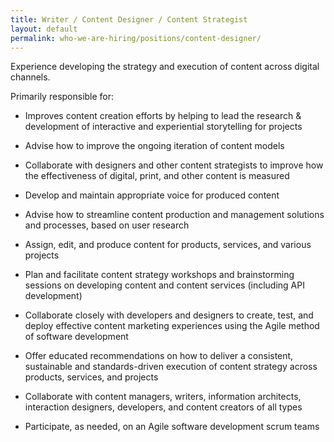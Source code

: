 ```yaml
---
title: Writer / Content Designer / Content Strategist
layout: default
permalink: who-we-are-hiring/positions/content-designer/
---
```


Experience developing the strategy and execution of content across
digital channels.

Primarily responsible for:

-   Improves content creation efforts by helping to lead the research &
development of interactive and experiential storytelling for
projects

-   Advise how to improve the ongoing iteration of content models

-   Collaborate with designers and other content strategists to improve
how the effectiveness of digital, print, and other content is
measured

-   Develop and maintain appropriate voice for produced content

-   Advise how to streamline content production and management solutions
and processes, based on user research

-   Assign, edit, and produce content for products, services, and
various projects

-   Plan and facilitate content strategy workshops and brainstorming
sessions on developing content and content services (including API
development)

-   Collaborate closely with developers and designers to create, test,
and deploy effective content marketing experiences using the Agile
method of software development

-   Offer educated recommendations on how to deliver a consistent,
sustainable and standards-driven execution of content strategy
across products, services, and projects

-   Collaborate with content managers, writers, information architects,
interaction designers, developers, and content creators of all
types

-   Participate, as needed, on an Agile software development scrum teams